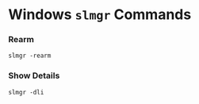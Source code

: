 # Windows `slmgr` Commands

### Rearm
```cmd-admin
slmgr -rearm
```

### Show Details
```cmd-admin
slmgr -dli
```
